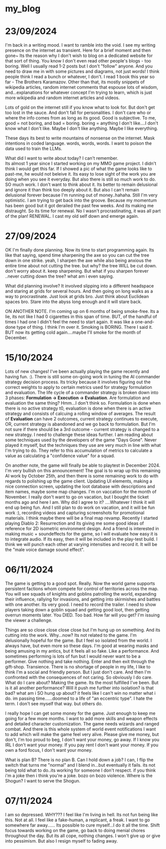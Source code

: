 # my_blog


# 23/09/2024 

I'm back in a writing mood. I want to ramble into the void. I see my writing presence on the internet as transient. Here for a brief moment and then gone~ 
Its the reason why I don't wish to blog on a dedicated website for that sort of thing. You know I don't even read other people's blogs - too boring. Well I usually read 1-2 posts but I don't "follow" anyone. And you need to draw me in with some pictures and diagrams, not just words!
I think people think I read a bunch or whatever, I don't. I read 1 book this year so far - The Brothers Karamazov. Other than that, its mostly snippets of wikipedia articles, random internet comments that espouse lots of wisdom, and...explanations for whatever concept I'm trying to learn, which is just more wikipedia and random internet articles and videos. 

Lots of gold on the internet still if you know what to look for. But don't get too lost in the sauce. And don't fall for personalities. I don't care who or where the info comes from as long as its good. Good is subjective. To me, good = not boring, and bad = boring. boring = anything I don't like....I don't know what I don't like. Maybe I don't like anything. Maybe I like everything. 


These days its best to write mountains of nonsense on the internet. Mask intentions in coded language. words, words, words. I want to poison the data used to train the LLMs. 


What did I want to write about today? I can't remember.  
Its almost 1 year since I started working on my MMO game project. I didn't think I would get this far. If I showed a pic of what the game looks like to past-me, he would not beleive it. Its easy to lose sight of the work you are doing when you see it everyday. But also there is still so much work to do. SO much work. I don't want to think about it. Its better to remain delusional and ignore it than think too deeply about it. But also I can't remain delusional forever because I'm running out of money..hahaha. Still I'm very optimistic. I am trying to get back into the groove. Because my momentum has been good but it got derailed the past few weeks. And its making me distraught. So its time for renewal. No I wasn't procrastinating, it was all part of the plan! RENEWAL. I cast my old self down and emerge again. 




# 27/09/2024

OK I'm finally done planning. Now its time to start programming again. Its like that saying, spend time sharpening the axe so you can cut the tree down in one strike. yeah, I sharpen the axe while also being anxious the entire time about not cutting the tree. but why? the tree WILL be cut down. don't worry about it. keep sharpening. But what if you sharpen forever ..never cutting down the tree? what am i even saying.

What did planning involve? It involved slipping into a different headspace and staring at grids for several hours. And then going on long walks as a way to procrastinate. Just look at grids bro. Just think about Euclidean spaces bro. Stare into the abyss long enough and it will stare back. 

ON ANOTHER NOTE. I'm coming up on 6 months of being smoke-free. Its a lie, its not like I had 0 cigarettes in this span of time. BUT, of the handful of times I had one I didn't feel the need to start again. It was like a one-and-done type of thing. I think I'm over it. Smoking is BORING. There I said it. 
BUT now its getting cold again....maybe I'll smoke for the month of December. 




# 15/10/2024

Lots of new changes! I've been actually playing the game recently and having fun. :). There is still some on-going work in tuning the AI commander strategy decision process. Its tricky because it involves figuring out the correct weights to apply to certain metrics used for strategy formulation and evaluation. The life cycle of a commander strategy is broken down into 3 phases:  **Formulation -> Execution -> Evaluation**. Are formulation and evaluation the same thing? Hmm...I don't think so. Formulation is done when there is no active strategy t0, evaluation is done when there is an active strategy and consists of calcuing a rolling window of averages. The result of **Evaluation** can have 2 outcomes, current strategy continues to execute, OR, current strategy is abandoned and we go back to formulation. But I'm not sure if there should be a 3rd outcome - current strategy is changed to a new strategy. I need to challenge these ideas further. I am reading about some techniques used by the developers of the game "Days Gone". Never played it myself, but the techniques they use are very much in line with what I'm trying to do. They refer to this accumulation of metrics to calculate a value as calculating a  "confidence value" for a squad. 

On another note, the game will finally be able to playtest in December 2024. I'm very bullish on this announcement! The goal is to wrap up this remaining AI work by October 25th, and then there is some remaining work to do with regards to polishing up the game client. Updating UI elements, making a nice connection screen, updating the loot database with descriptions and item names, maybe some map changes. I'm on vaccation for the month of November. I really don't want to go on vacation, but I bought the ticket months ago and here I am. Why did I agree to it? ....Whatever I think it will end up being fun. And I still plan to do work on vacation, and it will be fun work :), recording videos and capturing screenshots for promotional materials. I think maybe there will be a final map revamp. Recently I started playing Diablo 2: Resurrection and its giving me some good ideas of reference for 2D isometric environment design. And a friend is interested in making music + soundeffects for the game, so I will evaluate how easy it is to integrate audio. If its easy, then it will be included in the play-test build. I think we will punch each other at varying intensities and record it. It will be the "male voice damage sound effect".

# 06/11/2024

The game is getting to a good spot. Really. Now the world game supports persistent factions whom compete for control of territories across the map. You will see squads of knights and goblins patrolling the world, expanding their influence, rallying for invasions, and getting into skirmishes and battles with one another. Its very good. I need to record the trailer. I need to show players taking down a goblin squad and getting good loot, then getting overrun moments later. You DIED. Too bad. How far will you get? I'm issuing the viewer a challenge.

Things are so close close close close but I'm hung up on something. And its cutting into the work. Why...now? Its not related to the game. I'm delusionally hopeful for the game. But I feel so isolated from the world. I always have, but even more so these days. I'm good at wearing masks and being amusing in my antics, but it feels all so fake. Like a performance. And sometimes performing is lots of fun but I would never want to be a performer. Give nothing and take nothing. Enter and then exit through the gift-shop. Transience. There is no shortage of people in my life, I like to think I'm a social and friendly person. But I just don't care. And then I'm confronted with the consequences of not caring. So obviously I do care. What do I care about? Making the game. Its the most fulfilled I've been. But is it all another performance? Will it push me further into isolation? is that bad? what am i SO hung up about? it feels like I can't win no matter what i do. im passing time......doomed to a life of "an eccentric type". I hate the term. I don't see myself that way. but others do.

I really hope I can get some money for the game. Just enough to keep me going for a few more months. I want to add more skills and weapon effects and detailed character customization. The game needs wizards and ranged combat. And there is this whole system of world event notifications I want to add which will make the game feel very alive. Please give me money, but don't, I'm too proud to beg, I don't want your money, go away. If I know you IRL I don't want your money. If you pay rent I don't want your money. If you own a ford focus, I don't want your money. 

What is plan B? There is no plan B. Can I hold down a job? I can, I flip the switch that turns me "normal" and I blend in...but eventually it fails. its not being told what to do..its working for someone I don't respect. if you think i'm a joke then i think you're a joke. bozo on bozo violence. Where is the Shogun? I want to serve the Shogun. 

# 07/11/2024

I am so depressed. WHY??? I feel like I'm living in hell. Its not fun being like this. Not at all. I feel like a fake-human, a replicant, a freak. I want to go somewhere far away......
Its possible to cure myself...I do it all the time. Shift focus towards working on the game, go back to doing menial chores throughout the day. But its all cope, nothing changes. 
I won't give up or give into pessimism. But also I resign myself to fading away.
